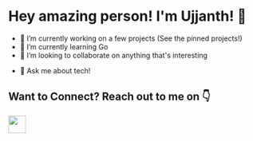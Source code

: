 # Hey amazing person! I'm Ujjanth! 👋

- 🔭 I’m currently working on a few projects (See the pinned projects!)
- 🌱 I’m currently learning Go
- 👯 I’m looking to collaborate on anything that's interesting
<!-- - 🤔 I’m looking for help with securing a full time job as a Software Engineer, Backend Engineer or Full Stack Engineer -->
- 💬 Ask me about tech!


<!--
**ujjanth-arhan/ujjanth-arhan** is a ✨ _special_ ✨ repository because its `README.md` (this file) appears on your GitHub profile.

Here are some ideas to get you started:
- 📫 How to reach me: ...
- 😄 Pronouns: ...
- ⚡ Fun fact: ...


LinkedIn Asset: ![LI-In-Bug](https://github.com/ujjanth-arhan/ujjanth-arhan/assets/33844003/f897087c-b085-483b-a98b-35ba5e341ae3)

-->
## Want to Connect? Reach out to me on 👇
<div>
  <a href="https://www.linkedin.com/in/ujjanth-arhan" alt="Ujjanth Arhan"><img src="https://github.com/ujjanth-arhan/ujjanth-arhan/assets/33844003/f897087c-b085-483b-a98b-35ba5e341ae3" width="35px"/></a>
</div>

